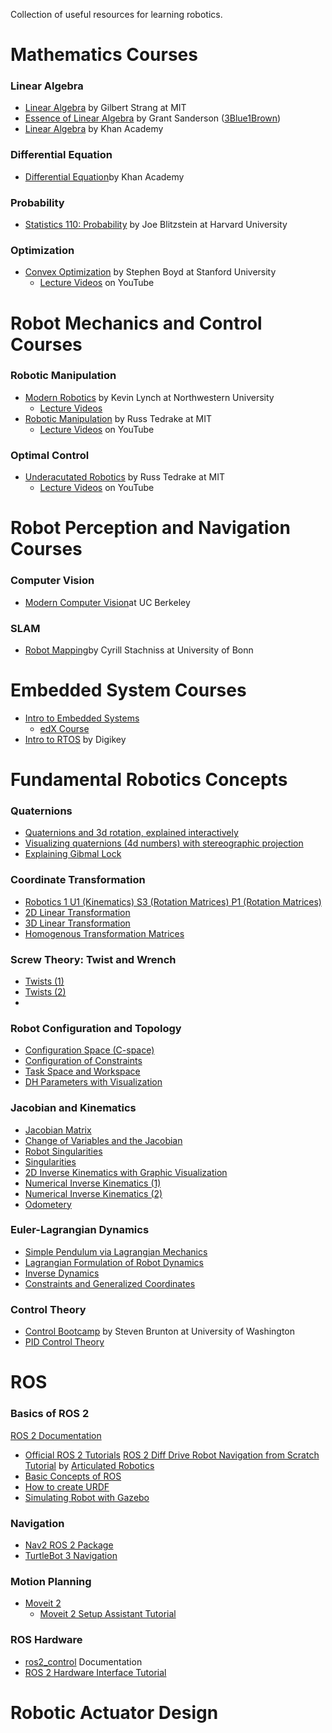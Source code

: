 
Collection of useful resources for learning robotics. 

#  Mathematics Courses

### Linear Algebra
- [Linear Algebra](https://ocw.mit.edu/courses/18-06-linear-algebra-spring-2010/) by Gilbert Strang at MIT
- [Essence of Linear Algebra](https://www.3blue1brown.com/topics/linear-algebra) by Grant Sanderson ([3Blue1Brown](https://www.youtube.com/@3blue1brown))
- [Linear Algebra](https://www.khanacademy.org/math/linear-algebra) by Khan Academy

### Differential Equation
- [Differential Equation](https://www.khanacademy.org/math/differential-equations)by Khan Academy

### Probability
- [Statistics 110: Probability](https://www.youtube.com/playlist?list=PL2SOU6wwxB0uwwH80KTQ6ht66KWxbzTIo) by Joe Blitzstein at Harvard University

### Optimization
- [Convex Optimization](https://web.stanford.edu/class/ee364a/) by Stephen Boyd at Stanford University
	- [Lecture Videos](https://www.youtube.com/watch?v=kV1ru-Inzl4&list=PLoROMvodv4rMJqxxviPa4AmDClvcbHi6h&index=1) on YouTube


# Robot Mechanics and Control Courses

### Robotic Manipulation
-  [Modern Robotics](https://hades.mech.northwestern.edu/index.php/Modern_Robotics) by Kevin Lynch at Northwestern University
	- [Lecture Videos](https://modernrobotics.northwestern.edu/nu-gm-book-resource/foundations-of-robot-motion/)
-  [Robotic Manipulation](https://manipulation.csail.mit.edu/index.html) by Russ Tedrake at MIT
	- [Lecture Videos](https://www.youtube.com/@underactuated5171/videos?view=0&sort=dd&shelf_id=1) on YouTube


### Optimal Control
- [Underacutated Robotics](https://underactuated.mit.edu/index.html) by Russ Tedrake at MIT
	-  [Lecture Videos](https://www.youtube.com/@underactuated5171/videos?view=0&sort=dd&shelf_id=1) on YouTube


# Robot Perception and Navigation Courses

### Computer Vision
- [Modern Computer Vision](https://www.youtube.com/playlist?list=PLzWRmD0Vi2KVsrCqA4VnztE4t71KnTnP5)at UC Berkeley
### SLAM
- [Robot Mapping](https://www.youtube.com/watch?v=U6vr3iNrwRA&list=PLgnQpQtFTOGQrZ4O5QzbIHgl3b1JHimN_&index=1)by Cyrill Stachniss at University of Bonn


# Embedded System Courses
- [Intro to Embedded Systems](https://users.ece.utexas.edu/~valvano/Volume1/)
	- [edX Course](https://www.edx.org/learn/embedded-systems/the-university-of-texas-at-austin-embedded-systems-shape-the-world-microcontroller-input-output)
- [Intro to RTOS](https://www.youtube.com/watch?v=F321087yYy4&list=PLEBQazB0HUyQ4hAPU1cJED6t3DU0h34bz) by Digikey

# Fundamental Robotics Concepts
### Quaternions
- [Quaternions and 3d rotation, explained interactively](https://www.youtube.com/watch?v=zjMuIxRvygQ&t=33s)
- [Visualizing quaternions (4d numbers) with stereographic projection](https://www.youtube.com/watch?v=d4EgbgTm0Bg&t=469s)
- [Explaining Gibmal Lock](https://www.youtube.com/watch?v=zc8b2Jo7mno)

### Coordinate Transformation
- [Robotics 1 U1 (Kinematics) S3 (Rotation Matrices) P1 (Rotation Matrices)](https://www.youtube.com/watch?v=lVjFhNv2N8o)
- [2D Linear Transformation](https://www.youtube.com/watch?v=vlb3P7arbkU)
- [3D Linear Transformation](https://www.youtube.com/watch?v=rHLEWRxRGiM&list=PLZHQObOWTQDPD3MizzM2xVFitgF8hE_ab&index=5)
- [Homogenous Transformation Matrices](https://www.youtube.com/watch?v=vlb3P7arbkU)

### Screw Theory: Twist and Wrench
- [Twists (1)](https://www.youtube.com/watch?v=mvGZtO_ruj0)
- [Twists (2)](https://www.youtube.com/watch?v=VTv0qmLNvjg)
- 

### Robot Configuration and Topology
- [Configuration Space (C-space)](https://www.youtube.com/watch?v=FyLNR3edOds&list=PLggLP4f-rq01z8VLqhDC94W2nWpWpZoMj&index=4)
- [Configuration of Constraints](https://www.youtube.com/watch?v=FyLNR3edOds&list=PLggLP4f-rq01z8VLqhDC94W2nWpWpZoMj&index=4)
- [Task Space and Workspace](https://www.youtube.com/watch?v=hTuW51CpUg4&list=PLggLP4f-rq01z8VLqhDC94W2nWpWpZoMj&index=7)
- [DH Parameters with Visualization](https://www.youtube.com/watch?v=rA9tm0gTln8&list=PLSxvPyE1vQkzGmRNmgN0kNJTPyixCEQco)

### Jacobian and Kinematics
- [Jacobian Matrix](https://www.youtube.com/watch?v=bohL918kXQk)
- [Change of Variables and the Jacobian](https://www.youtube.com/watch?v=hhFzJvaY__U&t=510s)
- [Robot Singularities](https://www.youtube.com/watch?v=vCEWORZbD3Y&t=55s)
- [Singularities](https://www.youtube.com/watch?v=vjJgTvnQpBs&t=93s)
- [2D Inverse Kinematics with Graphic Visualization](https://www.youtube.com/watch?v=wgpgNLEEpeY)
- [Numerical Inverse Kinematics (1)](https://www.youtube.com/watch?v=VhUA0jf7tI8)
- [Numerical Inverse Kinematics (2)](https://www.youtube.com/watch?v=24cXvgQl-nk)
- [Odometery](https://www.youtube.com/watch?v=eQ9E0Zvp9jw&t=198s )

### Euler-Lagrangian Dynamics
- [Simple Pendulum via Lagrangian Mechanics](http://www.aoengr.com/Dynamics/LagrangianMechanicsPendulum.pdf)
- [Lagrangian Formulation of Robot Dynamics](https://www.youtube.com/watch?v=1U6y_68CjeY)
- [Inverse Dynamics](https://www.youtube.com/watch?v=ZASVKAlegfQ)
- [Constraints and Generalized Coordinates](https://www.youtube.com/watch?v=rA9tm0gTln8&list=PLSxvPyE1vQkzGmRNmgN0kNJTPyixCEQco)

### Control Theory
- [Control Bootcamp](https://www.youtube.com/playlist?list=PLMrJAkhIeNNR20Mz-VpzgfQs5zrYi085m) by Steven Brunton at University of Washington
- [PID Control Theory](https://www.ni.com/en/shop/labview/pid-theory-explained.html)

# ROS

### Basics of ROS 2
[ROS 2 Documentation](https://docs.ros.org/en/iron/index.html)
- [Official ROS 2 Tutorials](https://docs.ros.org/en/iron/Tutorials.html)
[ROS 2 Diff Drive Robot Navigation from Scratch Tutorial](https://articulatedrobotics.xyz/page4/) by [Articulated Robotics](https://www.youtube.com/@ArticulatedRobotics) 
- [Basic Concepts of ROS](https://www.youtube.com/watch?v=KAASuA3_4eg)
- [How to create URDF](https://www.youtube.com/watch?v=CwdbsvcpOHM)
- [Simulating Robot with Gazebo](https://www.youtube.com/watch?v=laWn7_cj434)

### Navigation
- [Nav2 ROS 2 Package](https://navigation.ros.org/)
- [TurtleBot 3 Navigation](https://emanual.robotis.com/docs/en/platform/turtlebot3/navigation/)

### Motion Planning
- [Moveit 2](https://moveit.picknik.ai/main/index.html)
	- [Moveit 2 Setup Assistant Tutorial](https://www.youtube.com/watch?v=QdzmMRXAks4)

### ROS Hardware
- [ros2_control](https://control.ros.org/iron/index.html) Documentation
- [ROS 2 Hardware Interface Tutorial](https://www.youtube.com/watch?v=J02jEKawE5U)


# Robotic Actuator Design





